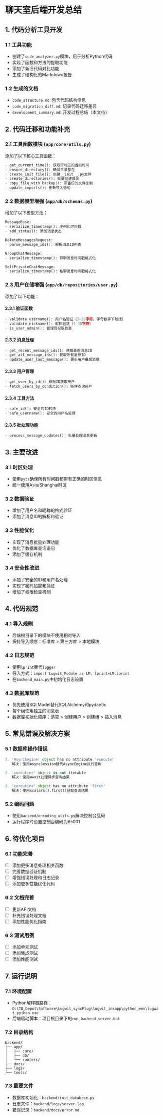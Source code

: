 # 聊天室后端开发总结

## 1. 代码分析工具开发

### 1.1 工具功能
- 创建了`code_analyzer.py`模块，用于分析Python代码
- 实现了函数和方法的提取功能
- 添加了新旧代码对比功能
- 生成了结构化的Markdown报告

### 1.2 生成的文档
- `code_structure.md`: 包含代码结构信息
- `code_migration_diff.md`: 记录代码迁移差异
- `development_summary.md`: 开发过程总结（本文档）

## 2. 代码迁移和功能补充

### 2.1 工具函数模块 (`app/core/utils.py`)
添加了以下核心工具函数：
```python
- get_current_time(): 获取带时区的当前时间
- ensure_directory(): 确保目录存在
- create_init_file(): 创建__init__.py文件
- create_directories(): 批量创建目录
- copy_file_with_backup(): 带备份的文件复制
- update_imports(): 更新导入语句
```

### 2.2 数据模型增强 (`app/db/schemas.py`)
增加了以下模型方法：
```python
MessageBase:
- serialize_timestamp(): 序列化时间戳
- add_status(): 添加消息状态

DeleteMessagesRequest:
- parse_message_ids(): 解析消息ID列表

GroupChatMessage:
- serialize_timestamp(): 群聊消息时间戳格式化

SelfPrivateChatMessage:
- serialize_timestamp(): 私聊消息时间戳格式化
```

### 2.3 用户仓储增强 (`app/db/repositories/user.py`)
添加了以下功能：

#### 2.3.1 验证函数
```python
- validate_username(): 用户名验证（3-20字符，字母数字下划线）
- validate_nickname(): 昵称验证（1-30字符）
- is_user_admin(): 管理员权限检查
```

#### 2.3.2 消息处理
```python
- get_recent_message_ids(): 获取最近消息ID
- get_all_message_ids(): 获取所有消息ID
- update_user_last_message(): 更新用户最后消息
```

#### 2.3.3 用户管理
```python
- get_user_by_id(): 根据ID获取用户
- fetch_users_by_condition(): 条件查询用户
```

#### 2.3.4 工具方法
```python
- safe_id(): 安全的ID转换
- safe_username(): 安全的用户名处理
```

#### 2.3.5 批处理功能
```python
- process_message_updates(): 批量处理消息更新
```

## 3. 主要改进

### 3.1 时区处理
- 使用`pytz`确保所有时间戳都带有正确的时区信息
- 统一使用Asia/Shanghai时区

### 3.2 数据验证
- 增加了用户名和昵称的格式验证
- 添加了消息ID的解析和验证

### 3.3 性能优化
- 实现了消息批量处理功能
- 优化了数据库查询语句
- 添加了缓存机制

### 3.4 安全性改进
- 添加了安全的ID和用户名处理
- 实现了密码加密和验证
- 增加了权限检查机制

## 4. 代码规范

### 4.1 导入规则
- 后端根目录下的模块不使用相对导入
- 保持导入顺序：标准库 > 第三方库 > 本地模块

### 4.2 日志规范
- 使用`lprint`替代`logger`
- 导入方式：`import Lugwit_Module as LM, lprint=LM.lprint`
- 在`backend_main.py`中初始化日志设置

### 4.3 数据库规范
- 优先使用SQLModel替代SQLAlchemy和pydantic
- 每个组使用独立的消息表
- 数据库初始化顺序：清空 > 创建用户 > 创建组 > 插入消息

## 5. 常见错误及解决方案

### 5.1 数据库操作错误
```python
1. 'AsyncEngine' object has no attribute 'execute'
   解决：使用AsyncSession替代AsyncEngine执行查询

2. 'coroutine' object is not iterable
   解决：使用await处理异步查询结果

3. 'coroutine' object has no attribute 'first'
   解决：使用scalars().first()获取查询结果
```

### 5.2 编码问题
- 使用`backend/encoding_utils.py`解决控制台乱码
- 运行程序时设置控制台编码为65001

## 6. 待优化项目

### 6.1 功能完善
- [ ] 添加更多消息处理相关函数
- [ ] 完善数据验证机制
- [ ] 增强错误处理和日志记录
- [ ] 添加更多性能优化代码

### 6.2 文档完善
- [ ] 更新API文档
- [ ] 补充错误处理文档
- [ ] 添加性能优化指南

### 6.3 测试用例
- [ ] 添加单元测试
- [ ] 添加集成测试
- [ ] 添加性能测试

## 7. 运行说明

### 7.1 环境配置
- Python解释器路径：`D:\TD_Depot\Software\Lugwit_syncPlug\lugwit_insapp\python_env\lugwit_python.exe`
- 后端启动脚本：项目根目录下的`run_backend_server.bat`

### 7.2 目录结构
```
backend/
├── app/
│   ├── core/
│   ├── db/
│   └── routers/
├── docs/
├── logs/
└── tools/
```

### 7.3 重要文件
- 数据库初始化：`backend/init_database.py`
- 日志文件：`backend/logs/server.log`
- 错误记录：`backend/docs/error.md`

